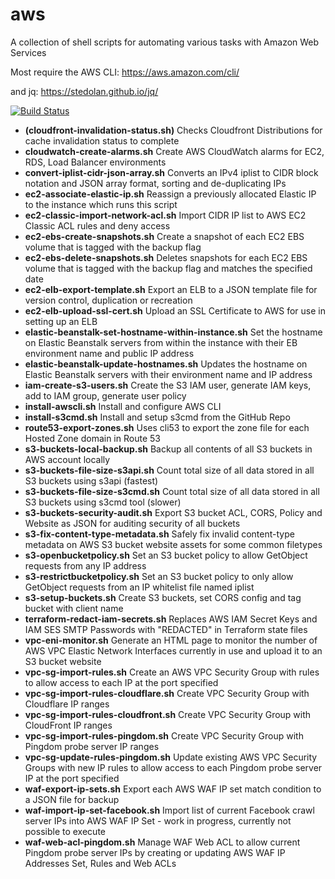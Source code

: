 aws
=======

A collection of shell scripts for automating various tasks with Amazon Web Services

Most require the AWS CLI: https://aws.amazon.com/cli/

and jq: https://stedolan.github.io/jq/

[![Build Status](https://travis-ci.org/swoodford/aws.svg?branch=master)](https://travis-ci.org/swoodford/aws)

- **(cloudfront-invalidation-status.sh)** Checks Cloudfront Distributions for cache invalidation status to complete
- **cloudwatch-create-alarms.sh** Create AWS CloudWatch alarms for EC2, RDS, Load Balancer environments
- **convert-iplist-cidr-json-array.sh** Converts an IPv4 iplist to CIDR block notation and JSON array format, sorting and de-duplicating IPs
- **ec2-associate-elastic-ip.sh** Reassign a previously allocated Elastic IP to the instance which runs this script
- **ec2-classic-import-network-acl.sh** Import CIDR IP list to AWS EC2 Classic ACL rules and deny access
- **ec2-ebs-create-snapshots.sh** Create a snapshot of each EC2 EBS volume that is tagged with the backup flag
- **ec2-ebs-delete-snapshots.sh** Deletes snapshots for each EC2 EBS volume that is tagged with the backup flag and matches the specified date
- **ec2-elb-export-template.sh** Export an ELB to a JSON template file for version control, duplication or recreation
- **ec2-elb-upload-ssl-cert.sh** Upload an SSL Certificate to AWS for use in setting up an ELB
- **elastic-beanstalk-set-hostname-within-instance.sh** Set the hostname on Elastic Beanstalk servers from within the instance with their EB environment name and public IP address
- **elastic-beanstalk-update-hostnames.sh** Updates the hostname on Elastic Beanstalk servers with their environment name and IP address
- **iam-create-s3-users.sh** Create the S3 IAM user, generate IAM keys, add to IAM group, generate user policy
- **install-awscli.sh** Install and configure AWS CLI
- **install-s3cmd.sh** Install and setup s3cmd from the GitHub Repo
- **route53-export-zones.sh** Uses cli53 to export the zone file for each Hosted Zone domain in Route 53
- **s3-buckets-local-backup.sh** Backup all contents of all S3 buckets in AWS account locally
- **s3-buckets-file-size-s3api.sh** Count total size of all data stored in all S3 buckets using s3api (fastest)
- **s3-buckets-file-size-s3cmd.sh** Count total size of all data stored in all S3 buckets using s3cmd tool (slower)
- **s3-buckets-security-audit.sh** Export S3 bucket ACL, CORS, Policy and Website as JSON for auditing security of all buckets
- **s3-fix-content-type-metadata.sh** Safely fix invalid content-type metadata on AWS S3 bucket website assets for some common filetypes
- **s3-openbucketpolicy.sh** Set an S3 bucket policy to allow GetObject requests from any IP address
- **s3-restrictbucketpolicy.sh** Set an S3 bucket policy to only allow GetObject requests from an IP whitelist file named iplist
- **s3-setup-buckets.sh** Create S3 buckets, set CORS config and tag bucket with client name
- **terraform-redact-iam-secrets.sh** Replaces AWS IAM Secret Keys and IAM SES SMTP Passwords with "REDACTED" in Terraform state files
- **vpc-eni-monitor.sh** Generate an HTML page to monitor the number of AWS VPC Elastic Network Interfaces currently in use and upload it to an S3 bucket website
- **vpc-sg-import-rules.sh** Create an AWS VPC Security Group with rules to allow access to each IP at the port specified
- **vpc-sg-import-rules-cloudflare.sh** Create VPC Security Group with Cloudflare IP ranges
- **vpc-sg-import-rules-cloudfront.sh** Create VPC Security Group with CloudFront IP ranges
- **vpc-sg-import-rules-pingdom.sh** Create VPC Security Group with Pingdom probe server IP ranges
- **vpc-sg-update-rules-pingdom.sh** Update existing AWS VPC Security Groups with new IP rules to allow access to each Pingdom probe server IP at the port specified
- **waf-export-ip-sets.sh** Export each AWS WAF IP set match condition to a JSON file for backup
- **waf-import-ip-set-facebook.sh** Import list of current Facebook crawl server IPs into AWS WAF IP Set - work in progress, currently not possible to execute
- **waf-web-acl-pingdom.sh** Manage WAF Web ACL to allow current Pingdom probe server IPs by creating or updating AWS WAF IP Addresses Set, Rules and Web ACLs

